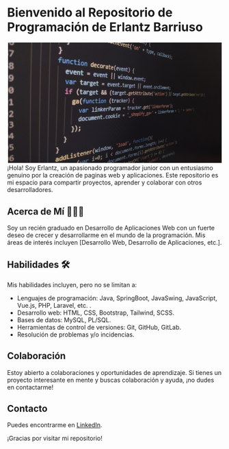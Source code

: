 # Bienvenido al Repositorio de Programación de Erlantz Barriuso

<div align="center">

<img src="img/programming.jpg" alt="programming" width="500px" />

</div>
¡Hola! Soy Erlantz, un apasionado programador junior con un entusiasmo genuino por la creación de paginas web y aplicaciones. Este repositorio es mi espacio para compartir proyectos, aprender y colaborar con otros desarrolladores.

## Acerca de Mí 🙋🏻‍♂️

Soy un recién graduado en Desarrollo de Aplicaciones Web con un fuerte deseo de crecer y desarrollarme en el mundo de la programación. Mis áreas de interés incluyen [Desarrollo Web, Desarrollo de Aplicaciones, etc.].


## Habilidades 🛠

Mis habilidades incluyen, pero no se limitan a:

- Lenguajes de programación: Java, SpringBoot, JavaSwing, JavaScript, Vue.js, PHP, Laravel, etc. .
- Desarrollo web: HTML, CSS, Bootstrap, Tailwind, SCSS.
- Bases de datos: MySQL, PL/SQL.
- Herramientas de control de versiones: Git, GitHub, GitLab.
- Resolución de problemas y/o incidencias.

## Colaboración

Estoy abierto a colaboraciones y oportunidades de aprendizaje. Si tienes un proyecto interesante en mente y buscas colaboración y ayuda, ¡no dudes en contactarme!

## Contacto

Puedes encontrarme en [LinkedIn](https://www.linkedin.com/in/erlantz-barriuso/).

¡Gracias por visitar mi repositorio!


